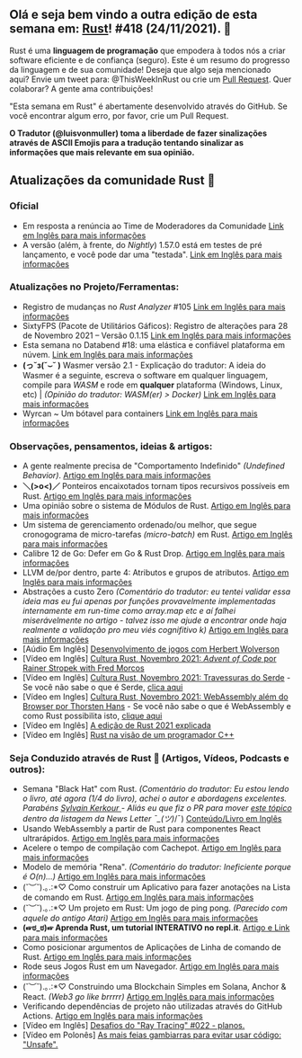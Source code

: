 ## Olá e seja bem vindo a outra edição de esta semana em: [Rust](https://www.rust-lang.org/)! #418 (24/11/2021). 🌟

Rust é uma **linguagem de programação** que empodera à todos nós a criar software eficiente e de confiança (seguro).
Este é um resumo do progresso da linguagem e de sua comunidade! Deseja que algo seja mencionado aqui? Envie um tweet para: @ThisWeekInRust ou crie um [Pull Request](https://github.com/rust-lang/this-week-in-rust/pulls).
Quer colaborar? A gente ama contribuições!

"Esta semana em Rust" é abertamente desenvolvido através do GitHub. Se você encontrar algum erro, por favor, crie um Pull Request.

**O Tradutor (@luisvonmuller) toma a liberdade de fazer sinalizações através de ASCII Emojis para a tradução tentando sinalizar as informações que mais relevante em sua opinião.**

## Atualizações da comunidade Rust 🦀

### Oficial
* Em resposta a renúncia ao Time de Moderadores da Comunidade [Link em Inglês para mais informações](https://blog.rust-lang.org/inside-rust/2021/11/25/in-response-to-the-moderation-team-resignation.html)
* A versão (além, à frente, do _Nightly_) 1.57.0 está em testes de pré lançamento, e você pode dar uma "testada". [Link em Inglês para mais informações](https://blog.rust-lang.org/inside-rust/2021/11/30/1.57.0-prerelease.html)

### Atualizações no Projeto/Ferramentas:
* Registro de mudanças no _Rust Analyzer_ #105 [Link em Inglês para mais informações](https://rust-analyzer.github.io//thisweek/2021/11/29/changelog-105.html)
* SixtyFPS (Pacote de Utilitários Gáficos): Registro de alterações para 28 de Novembro 2021 – Versão 0.1.15 [Link em Inglês para mais informações](https://sixtyfps.io/thisweek/2021-11-29.html)
* Esta semana no Databend #18: uma elástica e confiável plataforma em núvem. [Link em Inglês para mais informações](https://weekly.databend.rs/2021-12-01-databend-weekly/)
* **(っ˘з(˘⌣˘ )** Wasmer versão 2.1 - Explicação do tradutor: A ideia do Wasmer é a seguinte, escreva o software em qualquer linguagem, compile para *_WASM_* e rode em **qualquer** plataforma (Windows, Linux, etc) | _(Opinião do tradutor: WASM(er) > Docker)_ [Link em Inglês para mais informações](https://wasmer.io/posts/wasmer-2.1)
* Wyrcan ~ Um bótavel para containers [Link em Inglês para mais informações](https://gitlab.com/wyrcan/wyrcan/-/tree/v1.0.0)

### Observações, pensamentos, ideias & artigos:
* A gente realmente precisa de "Comportamento Indefinido" _(Undefined Behavior)_. [Artigo em Inglês para mais informações](https://www.ralfj.de/blog/2021/11/24/ub-necessary.html)
* **＼(>o<)／** Ponteiros encaixotados tornam tipos recursivos possíveis em Rust. [Artigo em Inglês para mais informações](https://blog.knoldus.com/box-pointers-in-rust-make-recursive-types-possible/)
* Uma opinião sobre o sistema de Módulos de Rust. [Artigo em Inglês para mais informações](https://matklad.github.io//2021/11/27/notes-on-module-system.html)
* Um sistema de gerenciamento ordenado/ou melhor, que segue cronogograma de micro-tarefas _(micro-batch)_ em Rust. [Artigo em Inglês para mais informações](https://njk.onl/blog/gaffer.html)
* Calibre 12 de Go: Defer em Go & Rust Drop. [Artigo em Inglês para mais informações](https://dev.to/mark_saward/go-footguns-go-defer-and-rust-drop-17af)
* LLVM de/por dentro, parte 4: Atributos e grupos de atributos. [Artigo em Inglês para mais informações](https://blog.yossarian.net/2021/11/29/LLVM-internals-part-4-attributes-and-attribute-groups)
* Abstrações a custo Zero _(Comentário do tradutor: eu tentei validar essa ideia mas eu fui apenas por funções provavelmente implementadas internamente em run-time como array.map etc e aí falhei miserávelmente no artigo - talvez isso me ajude a encontrar onde haja realmente a validação pro meu viés cognifitivo k)_ [Artigo em Inglês para mais informações](https://dev.to/daniel1in/zero-cost-abstractions-in-rust-5e41)
* [Aúdio Em Inglês] [Desenvolvimento de jogos com Herbert Wolverson](https://rustacean-station.org/episode/048-herbert-wolverson/)
* [Vídeo em Inglês] [Cultura Rust, Novembro 2021: _Advent of Code_ por Rainer Stropek with Fred Morcos](https://www.youtube.com/watch?v=bejThbzAYOA)
* [Vídeo em Inglês] [Cultura Rust, Novembro 2021: Travessuras do Serde](https://www.youtube.com/watch?v=bejThbzAYOA) - Se você não sabe o que é Serde, [clica aqui](https://serde.rs/)
* [Vídeo em Ingles] [Cultura Rust, Novembro 2021: WebAssembly além do Browser por Thorsten Hans](https://www.youtube.com/watch?v=bejThbzAYOA) - Se você não sabe o que é WebAssembly e como Rust possibilita isto, [clique aqui](https://rustwasm.github.io/docs/book/)
* [Vídeo em Inglês] [A edição de Rust 2021 explicada](https://www.youtube.com/watch?v=uIeIBlB0JFw)
* [Vídeo em Inglês] [Rust na visão de um programador C++](https://www.youtube.com/watch?v=DGbsHENouy4)

### Seja Conduzido através de Rust 🦀 (Artigos, Vídeos, Podcasts e outros):
* Semana "Black Hat" com Rust. _(Comentário do tradutor: Eu estou lendo o livro, até agora (1/4 do livro), achei o autor e abordagens excelentes. Parabéns [Sylvain Kerkour ](https://github.com/skerkour) - Aliás eu que fiz o PR para mover [este tópico](https://github.com/rust-lang/this-week-in-rust/pull/2665) dentro da listagem da News Letter ¯\_(ツ)_/¯) [Conteúdo/Livro em Inglês](https://kerkour.com/black-hat-rust-week-2021/)
* Usando WebAssembly a partir de Rust para componentes React ultrarápidos. [Artigo em Inglês para mais informações](https://www.joshfinnie.com/blog/using-webassembly-created-in-rust-for-fast-react-components/)
* Acelere o tempo de compilação com Cachepot. [Artigo em Inglês para mais informações](https://kflansburg.com/posts/rust-cachepot/)
* Modelo de memória "Rena". _(Comentário do tradutor: Ineficiente porque é O(n)...)_ [Artigo em Inglês para mais informações](https://veera.app/rena%27s_memory_model.html)
* (˘︶˘).｡.:*♡ Como construir um Aplicativo para fazer anotações na Lista de comando em Rust. [Artigo em Inglês para mais informações](https://levelup.gitconnected.com/how-to-build-a-note-taking-command-line-application-with-rust-part-1-34b9cd5be6b9)
* (˘︶˘).｡.:*♡ Um projeto em Rust: Um jogo de ping pong. _(Parecido com aquele do antigo Atari)_ [Artigo em Inglês para mais informações](https://phychic-owl.medium.com/rust-project-ping-pong-game-665766cc45ed)
* **(☞ಠ_ಠ)☞ Aprenda Rust, um tutorial INTERATIVO no repl.it**. [Artigo e Link para mais informações](https://www.freecodecamp.org/news/rust-in-replit/)
* Como posicionar argumentos de Aplicações de Linha de comando de Rust. [Artigo em Inglês para mais informações](https://kerkour.com/rust-position-independent-shellcode/)
* Rode seus Jogos Rust em um Navegador. [Artigo em Inglês para mais informações](https://medium.com/pragmatic-programmers/run-your-rust-games-in-a-browser-ceea86b04616)
* (˘︶˘).｡.:*♡ Construindo uma Blockchain Simples em Solana, Anchor & React. _(Web3 go like brrrrr)_ [Artigo em Inglês para mais informações](https://dev.to/fndomendez/building-a-simple-on-chain-point-of-sale-with-solana-anchor-and-react-859)
* Verificando dependências de projeto não utilizadas através do GitHub Actions. [Artigo em Inglês para mais informações](https://erayerdin.com/checking-unused-dependencies-in-a-rust-project-with-github-actions-ckwm3yov901cwlvs1h48z54xi)
* [Vídeo em Inglês] [Desafios do "Ray Tracing" #022 - planos.](https://www.youtube.com/watch?v=4y1aRPiH9Ko)
* [Vídeo em Polonês] [As mais feias gambiarras para evitar usar código: "Unsafe".](https://www.youtube.com/watch?v=q2lWUmAKsVQ)
